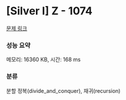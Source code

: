 # [Silver I] Z - 1074 

[문제 링크](https://www.acmicpc.net/problem/1074) 

### 성능 요약

메모리: 16360 KB, 시간: 168 ms

### 분류

분할 정복(divide_and_conquer), 재귀(recursion)

